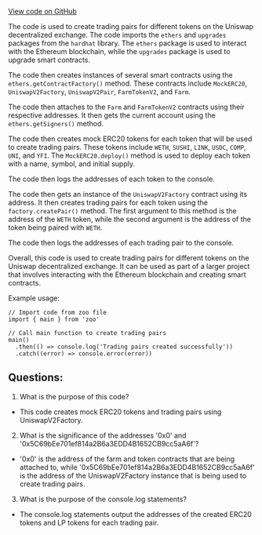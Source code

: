 [View code on GitHub](zoo-labs/zoo/blob/master/contracts/scripts/deployPairs.ts)

The code is used to create trading pairs for different tokens on the Uniswap decentralized exchange. The code imports the `ethers` and `upgrades` packages from the `hardhat` library. The `ethers` package is used to interact with the Ethereum blockchain, while the `upgrades` package is used to upgrade smart contracts. 

The code then creates instances of several smart contracts using the `ethers.getContractFactory()` method. These contracts include `MockERC20`, `UniswapV2Factory`, `UniswapV2Pair`, `FarmTokenV2`, and `Farm`. 

The code then attaches to the `Farm` and `FarmTokenV2` contracts using their respective addresses. It then gets the current account using the `ethers.getSigners()` method. 

The code then creates mock ERC20 tokens for each token that will be used to create trading pairs. These tokens include `WETH`, `SUSHI`, `LINK`, `USDC`, `COMP`, `UNI`, and `YFI`. The `MockERC20.deploy()` method is used to deploy each token with a name, symbol, and initial supply. 

The code then logs the addresses of each token to the console. 

The code then gets an instance of the `UniswapV2Factory` contract using its address. It then creates trading pairs for each token using the `factory.createPair()` method. The first argument to this method is the address of the `WETH` token, while the second argument is the address of the token being paired with `WETH`. 

The code then logs the addresses of each trading pair to the console. 

Overall, this code is used to create trading pairs for different tokens on the Uniswap decentralized exchange. It can be used as part of a larger project that involves interacting with the Ethereum blockchain and creating smart contracts. 

Example usage:

```
// Import code from zoo file
import { main } from 'zoo'

// Call main function to create trading pairs
main()
  .then(() => console.log('Trading pairs created successfully'))
  .catch((error) => console.error(error))
```
## Questions: 
 1. What is the purpose of this code?
- This code creates mock ERC20 tokens and trading pairs using UniswapV2Factory.

2. What is the significance of the addresses '0x0' and '0x5C69bEe701ef814a2B6a3EDD4B1652CB9cc5aA6f'?
- '0x0' is the address of the farm and token contracts that are being attached to, while '0x5C69bEe701ef814a2B6a3EDD4B1652CB9cc5aA6f' is the address of the UniswapV2Factory instance that is being used to create trading pairs.

3. What is the purpose of the console.log statements?
- The console.log statements output the addresses of the created ERC20 tokens and LP tokens for each trading pair.